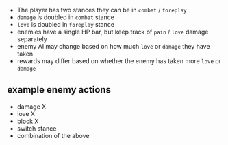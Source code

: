 - The player has two stances they can be in `combat` / `foreplay`
- `damage` is doubled in `combat` stance
- `love` is doubled in `foreplay` stance
- enemies have a single HP bar, but keep track of `pain` / `love` damage separately
- enemy AI may change based on how much `love` or `damage` they have taken
- rewards may differ based on whether the enemy has taken more `love` or `damage`

## example enemy actions

- damage X
- love X
- block X
- switch stance
- combination of the above
